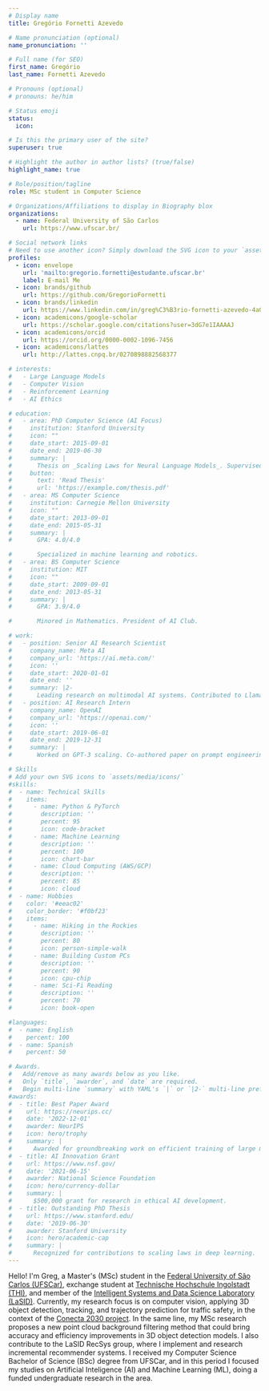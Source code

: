 ```yaml
---
# Display name
title: Gregório Fornetti Azevedo

# Name pronunciation (optional)
name_pronunciation: ''

# Full name (for SEO)
first_name: Gregório
last_name: Fornetti Azevedo

# Pronouns (optional)
# pronouns: he/him

# Status emoji
status:
  icon: 

# Is this the primary user of the site?
superuser: true

# Highlight the author in author lists? (true/false)
highlight_name: true

# Role/position/tagline
role: MSc student in Computer Science

# Organizations/Affiliations to display in Biography blox
organizations:
  - name: Federal University of São Carlos
    url: https://www.ufscar.br/

# Social network links
# Need to use another icon? Simply download the SVG icon to your `assets/media/icons/` folder.
profiles:
  - icon: envelope
    url: 'mailto:gregorio.fornetti@estudante.ufscar.br'
    label: E-mail Me
  - icon: brands/github
    url: https://github.com/GregorioFornetti
  - icon: brands/linkedin
    url: https://www.linkedin.com/in/greg%C3%B3rio-fornetti-azevedo-4a0193201/
  - icon: academicons/google-scholar
    url: https://scholar.google.com/citations?user=3dG7e1IAAAAJ
  - icon: academicons/orcid
    url: https://orcid.org/0000-0002-1096-7456
  - icon: academicons/lattes
    url: http://lattes.cnpq.br/0270898882568377

# interests:
#   - Large Language Models
#   - Computer Vision
#   - Reinforcement Learning
#   - AI Ethics

# education:
#   - area: PhD Computer Science (AI Focus)
#     institution: Stanford University
#     icon: ""
#     date_start: 2015-09-01
#     date_end: 2019-06-30
#     summary: |
#       Thesis on _Scaling Laws for Neural Language Models_. Supervised by Prof. Andrew Ng. Published 5 papers in NeurIPS and ICML, with 2 best paper awards.
#     button:
#       text: 'Read Thesis'
#       url: 'https://example.com/thesis.pdf'
#   - area: MS Computer Science
#     institution: Carnegie Mellon University
#     icon: ""
#     date_start: 2013-09-01
#     date_end: 2015-05-31
#     summary: |
#       GPA: 4.0/4.0

#       Specialized in machine learning and robotics.
#   - area: BS Computer Science
#     institution: MIT
#     icon: ""
#     date_start: 2009-09-01
#     date_end: 2013-05-31
#     summary: |
#       GPA: 3.9/4.0

#       Minored in Mathematics. President of AI Club.

# work:
#   - position: Senior AI Research Scientist
#     company_name: Meta AI
#     company_url: 'https://ai.meta.com/'
#     icon: ''
#     date_start: 2020-01-01
#     date_end: ''
#     summary: |2-
#       Leading research on multimodal AI systems. Contributed to Llama 2 and other open-source models. 50+ citations in 3 years.
#   - position: AI Research Intern
#     company_name: OpenAI
#     company_url: 'https://openai.com/'
#     icon: ''
#     date_start: 2019-06-01
#     date_end: 2019-12-31
#     summary: |
#       Worked on GPT-3 scaling. Co-authored paper on prompt engineering.

# Skills
# Add your own SVG icons to `assets/media/icons/`
#skills:
#  - name: Technical Skills
#    items:
#      - name: Python & PyTorch
#        description: ''
#        percent: 95
#        icon: code-bracket
#      - name: Machine Learning
#        description: ''
#        percent: 100
#        icon: chart-bar
#      - name: Cloud Computing (AWS/GCP)
#        description: ''
#        percent: 85
#        icon: cloud
#  - name: Hobbies
#    color: '#eeac02'
#    color_border: '#f0bf23'
#    items:
#      - name: Hiking in the Rockies
#        description: ''
#        percent: 80
#        icon: person-simple-walk
#      - name: Building Custom PCs
#        description: ''
#        percent: 90
#        icon: cpu-chip
#      - name: Sci-Fi Reading
#        description: ''
#        percent: 70
#        icon: book-open

#languages:
#  - name: English
#    percent: 100
#  - name: Spanish
#    percent: 50

# Awards.
#   Add/remove as many awards below as you like.
#   Only `title`, `awarder`, and `date` are required.
#   Begin multi-line `summary` with YAML's `|` or `|2-` multi-line prefix and indent 2 spaces below.
#awards:
#  - title: Best Paper Award
#    url: https://neurips.cc/
#    date: '2022-12-01'
#    awarder: NeurIPS
#    icon: hero/trophy
#    summary: |
#      Awarded for groundbreaking work on efficient training of large models.
#  - title: AI Innovation Grant
#    url: https://www.nsf.gov/
#    date: '2021-06-15'
#    awarder: National Science Foundation
#    icon: hero/currency-dollar
#    summary: |
#      $500,000 grant for research in ethical AI development.
#  - title: Outstanding PhD Thesis
#    url: https://www.stanford.edu/
#    date: '2019-06-30'
#    awarder: Stanford University
#    icon: hero/academic-cap
#    summary: |
#      Recognized for contributions to scaling laws in deep learning.
---
```


Hello! I'm Greg, a Master's (MSc) student in the [Federal University of São Carlos (UFSCar)](https://www.ufscar.br/), exchange student at [Technische Hochschule Ingolstadt (THI)](https://www.thi.de/), and member of the [Intelligent Systems and Data Science Laboratory (LaSID)](https://lasid.dcomp.ufscar.br/). Currently, my research focus is on computer vision, applying 3D object detection, tracking, and trajectory prediction for traffic safety, in the context of the [Conecta 2030 project](https://aware.thi.de/en/sobre-aware/press-releases/detail-news/news/projekt-conecta-2030-mehr-strassensicherheit-mit-spitzentechnologie/). In the same line, my MSc research proposes a new point cloud background filtering method that could bring accuracy and efficiency improvements in 3D object detection models. I also contribute to the LaSID RecSys group, where I implement and research incremental recommender systems. I received my Computer Science Bachelor of Science (BSc) degree from UFSCar, and in this period I focused my studies on Artificial Inteligence (AI) and Machine Learning (ML), doing a funded undergraduate research in the area.
